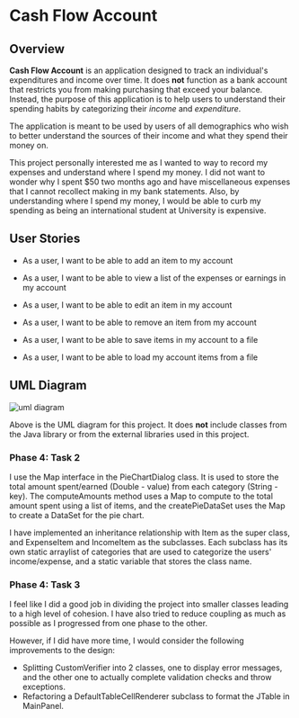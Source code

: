 # Cash Flow Account

## Overview 

**Cash Flow Account** is an application designed to track an individual's expenditures and income over time. It does **not** function as a bank account that restricts you from making purchasing that exceed your balance. Instead, the purpose of this application is to help users to understand their spending habits by categorizing their *income* and *expenditure*.

The application is meant to be used by users of all demographics who wish to better understand the sources of their income and what they spend their money on.

This project personally interested me as I wanted to way to record my expenses and understand where I spend my money. I did not want to wonder why I spent $50 two months ago and have miscellaneous expenses that I cannot recollect making in my bank statements. Also, by understanding where I spend my money, I would be able to curb my spending as being an international student at University is expensive.

## User Stories

- As a user, I want to be able to add an item to my account
- As a user, I want to be able to view a list of the expenses or earnings in my account
- As a user, I want to be able to edit an item in my account
- As a user, I want to be able to remove an item from my account

- As a user, I want to be able to save items in my account to a file
- As a user, I want to be able to load my account items from a file 

## UML Diagram 

![uml diagram](https://github.students.cs.ubc.ca/CPSC210-2020W-T1/project_l7a2y/blob/master/UML_Design_Diagram.png?raw=true)

Above is the UML diagram for this project. It does **not** include classes from the Java library or from the external libraries used in this project.

### Phase 4: Task 2
 
I use the Map interface in the PieChartDialog class. It is used to store the total amount spent/earned (Double - value) from each category (String - key). The computeAmounts method uses a Map to compute to the total amount spent using a list of items, and the createPieDataSet uses the Map to create a DataSet for the pie chart.
 
I have implemented an inheritance relationship with Item as the super class, and ExpenseItem and IncomeItem as the subclasses. Each subclass has its own static arraylist of categories that are used to categorize the users' income/expense, and a static variable that stores the class name.

### Phase 4: Task 3

I feel like I did a good job in dividing the project into smaller classes leading to a high level of cohesion. I have also tried to reduce coupling as much as possible as I progressed from one phase to the other.

However, if I did have more time, I would consider the following improvements to the design:
 
 - Splitting CustomVerifier into 2 classes, one to display error messages, and the other one to actually complete validation checks and throw exceptions.
 - Refactoring a DefaultTableCellRenderer subclass to format the JTable in MainPanel.